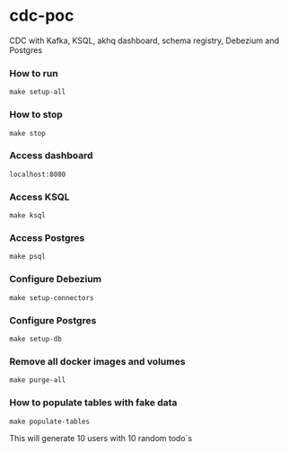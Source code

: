 # cdc-poc
CDC with Kafka, KSQL, akhq dashboard, schema registry, Debezium and Postgres

### How to run
```
make setup-all
```

### How to stop
```
make stop
```

### Access dashboard
```
localhost:8080
```

### Access KSQL
```
make ksql
```

### Access Postgres
```
make psql
```

### Configure Debezium
```
make setup-connectors
```

### Configure Postgres
```
make setup-db
```

### Remove all docker images and volumes
```
make purge-all
```

### How to populate tables with fake data
```
make populate-tables
```
This will generate 10 users with 10 random todo`s